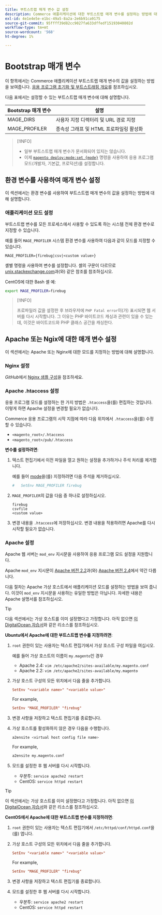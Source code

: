 ```yaml
---
title: 부트스트랩 매개 변수 값 설정
description: Commerce 애플리케이션에 대한 부트스트랩 매개 변수를 설정하는 방법에 대해 알아봅니다.
exl-id: 4e1e4e5e-e1bc-49a5-8a2a-2e6b91ca9175
source-git-commit: 95ffff39d82cc9027fa633dffedf15193040802d
workflow-type: tm+mt
source-wordcount: '568'
ht-degree: 1%

---
```


# Bootstrap 매개 변수

이 항목에서는 Commerce 애플리케이션 부트스트랩 매개 변수의 값을 설정하는 방법을 보여줍니다. [응용 프로그램 초기화 및 부트스트래핑 개요](initialization.md)를 참조하십시오.

다음 표에서는 설정할 수 있는 부트스트랩 매개 변수에 대해 설명합니다.

| Bootstrap 매개 변수 | 설명 |
| ------------------- | -------------------------------------------- |
| MAGE_DIRS | 사용자 지정 디렉터리 및 URL 경로 지정 |
| MAGE_PROFILER | 종속성 그래프 및 HTML 프로파일링 활성화 |

>[!INFO]
>
>- 일부 부트스트랩 매개 변수가 문서화되어 있지는 않습니다.
>- 이제 [`magento deploy:mode:set {mode}`](../cli/set-mode.md) 명령을 사용하여 응용 프로그램 모드(개발자, 기본값, 프로덕션)를 설정합니다.

## 환경 변수를 사용하여 매개 변수 설정

이 섹션에서는 환경 변수를 사용하여 부트스트랩 매개 변수의 값을 설정하는 방법에 대해 설명합니다.

### 애플리케이션 모드 설정

부트스트랩 변수를 모든 프로세스에서 사용할 수 있도록 하는 시스템 전체 환경 변수로 지정할 수 있습니다.

예를 들어 `MAGE_PROFILER` 시스템 환경 변수를 사용하여 다음과 같이 모드를 지정할 수 있습니다.

```terminal
MAGE_PROFILER={firebug|csv|<custom value>}
```

셸별 명령을 사용하여 변수를 설정합니다. 셸의 구문이 다르므로 [unix.stackexchange.com][unix-stackx]과(와) 같은 참조를 참조하십시오.

CentOS에 대한 Bash 셸 예:

```bash
export MAGE_PROFILER=firebug
```

>[!INFO]
>
>프로파일러 값을 설정한 후 브라우저에 `PHP Fatal error`이(가) 표시되면 웹 서버를 다시 시작합니다. 그 이유는 PHP 바이트코드 캐싱과 관련이 있을 수 있는데, 이것은 바이트코드와 PHP 클래스 공간을 캐싱한다.

## Apache 또는 Ngix에 대한 매개 변수 설정

이 섹션에서는 Apache 또는 Nginx에 대한 모드를 지정하는 방법에 대해 설명합니다.

### Nginx 설정

_GitHub_&#x200B;에서 [Nginx 샘플 구성]을 참조하세요.

### Apache .htaccess 설정

응용 프로그램 모드를 설정하는 한 가지 방법은 `.htaccess`을(를) 편집하는 것입니다. 이렇게 하면 Apache 설정을 변경할 필요가 없습니다.

Commerce 응용 프로그램의 시작 지점에 따라 다음 위치에서 `.htaccess`을(를) 수정할 수 있습니다.

- `<magento_root>/.htaccess`
- `<magento_root>/pub/.htaccess`

**변수를 설정하려면**:

1. 텍스트 편집기에서 이전 파일을 열고 원하는 설정을 추가하거나 주석 처리를 제거합니다.

   예를 들어 [mode](application-modes.md)을(를) 지정하려면 다음 주석을 제거하십시오.

   ```conf
   #   SetEnv MAGE_PROFILER firebug
   ```

1. `MAGE_PROFILER`의 값을 다음 중 하나로 설정하십시오.

   ```terminal
   firebug
   csvfile
   <custom value>
   ```

1. 변경 내용을 `.htaccess`에 저장하십시오. 변경 내용을 적용하려면 Apache를 다시 시작할 필요가 없습니다.

### Apache 설정

Apache 웹 서버는 `mod_env` 지시문을 사용하여 응용 프로그램 모드 설정을 지원합니다.

Apache `mod_env` 지시문이 [Apache 버전 2.2]과(와) [Apache 버전 2.4]에서 약간 다릅니다.

다음 절차는 Apache 가상 호스트에서 애플리케이션 모드를 설정하는 방법을 보여 줍니다. 이것이 `mod_env` 지시문을 사용하는 유일한 방법은 아닙니다. 자세한 내용은 Apache 설명서를 참조하십시오.

>[!TIP]
>
>다음 섹션에서는 가상 호스트를 이미 설정했다고 가정합니다. 아직 없으면 [이 DigitalOcean 자습서](https://www.digitalocean.com/community/tutorials/how-to-set-up-apache-virtual-hosts-on-ubuntu-14-04-lts)와 같은 리소스를 참조하십시오.

**Ubuntu에서 Apache에 대한 부트스트랩 변수를 지정하려면**:

1. `root` 권한이 있는 사용자는 텍스트 편집기에서 가상 호스트 구성 파일을 여십시오.

   예를 들어 가상 호스트의 이름이 `my.magento`인 경우

   - Apache 2.4: `vim /etc/apache2/sites-available/my.magento.conf`
   - Apache 2.2: `vim /etc/apache2/sites-available/my.magento`

1. 가상 호스트 구성의 모든 위치에서 다음 줄을 추가합니다.

   ```conf
   SetEnv "<variable name>" "<variable value>"
   ```

   For example,

   ```conf
   SetEnv "MAGE_PROFILER" "firebug"
   ```

1. 변경 사항을 저장하고 텍스트 편집기를 종료합니다.
1. 가상 호스트를 활성화하지 않은 경우 다음을 수행합니다.

   ```bash
   a2ensite <virtual host config file name>
   ```

   For example,

   ```bash
   a2ensite my.magento.conf
   ```

1. 모드를 설정한 후 웹 서버를 다시 시작합니다.

   - 우분투: `service apache2 restart`
   - CentOS: `service httpd restart`

>[!TIP]
>
>이 섹션에서는 가상 호스트를 이미 설정했다고 가정합니다. 아직 없으면 [이 DigitalOcean 자습서](https://www.digitalocean.com/community/tutorials/how-to-set-up-apache-virtual-hosts-on-centos-6)와 같은 리소스를 참조하십시오.

**CentOS에서 Apache에 대한 부트스트랩 변수를 지정하려면**:

1. `root` 권한이 있는 사용자는 텍스트 편집기에서 `/etc/httpd/conf/httpd.conf`을(를) 엽니다.

1. 가상 호스트 구성의 모든 위치에서 다음 줄을 추가합니다.

   ```conf
   SetEnv "<variable name>" "<variable value>"
   ```

   For example,

   ```conf
   SetEnv "MAGE_PROFILER" "firebug"
   ```

1. 변경 사항을 저장하고 텍스트 편집기를 종료합니다.

1. 모드를 설정한 후 웹 서버를 다시 시작합니다.

   - 우분투: `service apache2 restart`
   - CentOS: `service httpd restart`

<!-- link definitions -->

[Apache 버전 2.2]: https://httpd.apache.org/docs/2.2/mod/mod_env.html#setenv
[Apache 버전 2.4]: https://httpd.apache.org/docs/2.4/mod/mod_env.html#setenv
[Nginx 샘플 구성]: https://github.com/magento/magento2/blob/2.4/nginx.conf.sample#L16
[unix-stackx]: https://unix.stackexchange.com/questions/117467/how-to-permanently-set-environmental-variables
